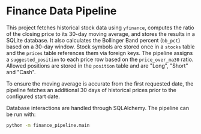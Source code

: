 # Finance Data Pipeline

This project fetches historical stock data using `yfinance`, computes the ratio of
the closing price to its 30-day moving average, and stores the results in a SQLite
database. It also calculates the Bollinger Band percent (`bb_pct`) based on a
30-day window. Stock symbols are stored once in a `stocks` table and the `prices`
table references them via foreign keys. The pipeline assigns a `suggested_position`
to each price row based on the `price_over_ma30` ratio. Allowed positions are
stored in the `position` table and are "Long", "Short" and "Cash".

To ensure the moving average is accurate from the first requested date, the pipeline
fetches an additional 30 days of historical prices prior to the configured start
date.

Database interactions are handled through SQLAlchemy. The pipeline can be run with:

```bash
python -m finance_pipeline.main
```
